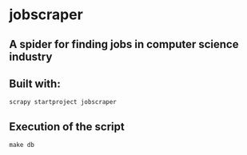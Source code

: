 # jobscraper

## A spider for finding jobs in computer science industry


## Built with:

    scrapy startproject jobscraper


## Execution of the script

    make db
